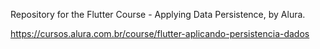 Repository for the Flutter Course - Applying Data Persistence, by Alura.

https://cursos.alura.com.br/course/flutter-aplicando-persistencia-dados

